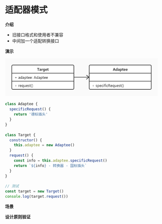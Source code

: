 # 适配器模式

**介绍**

- 旧接口格式和使用者不兼容
- 中间加一个适配转换接口

**演示**

![](https://github.com/negrochn/study-imooc/blob/master/255/img/uml-singleton.jpg)

```js
class Adaptee {
  specificRequest() {
    return '德标插头'
  }
}

class Target {
  constructor() {
    this.adaptee = new Adaptee()
  }
  request() {
    const info = this.adaptee.specificRequest()
    return `${info} - 转换器 - 国标插头`
  }
}

// 测试
const target = new Target()
console.log(target.request())

```



**场景**



**设计原则验证**


